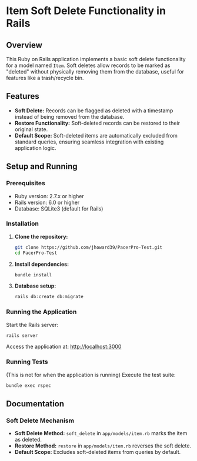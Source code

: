 # Item Soft Delete Functionality in Rails

## Overview
This Ruby on Rails application implements a basic soft delete functionality for a model named `Item`. Soft deletes allow records to be marked as "deleted" without physically removing them from the database, useful for features like a trash/recycle bin.

## Features
- **Soft Delete:** Records can be flagged as deleted with a timestamp instead of being removed from the database.
- **Restore Functionality:** Soft-deleted records can be restored to their original state.
- **Default Scope:** Soft-deleted items are automatically excluded from standard queries, ensuring seamless integration with existing application logic.

## Setup and Running

### Prerequisites
- Ruby version: 2.7.x or higher
- Rails version: 6.0 or higher
- Database: SQLite3 (default for Rails)

### Installation
1. **Clone the repository:**
   ```bash
   git clone https://github.com/jhoward39/PacerPro-Test.git
   cd PacerPro-Test
   ```

2. **Install dependencies:**
   ```bash
   bundle install
   ```

3. **Database setup:**
   ```bash
   rails db:create db:migrate
   ```

### Running the Application
Start the Rails server:
```bash
rails server
```
Access the application at: [http://localhost:3000](http://localhost:3000)

### Running Tests
(This is not for when the application is running)
Execute the test suite:
```bash
bundle exec rspec
```

## Documentation

### Soft Delete Mechanism
- **Soft Delete Method:** `soft_delete` in `app/models/item.rb` marks the item as deleted.
- **Restore Method:** `restore` in `app/models/item.rb` reverses the soft delete.
- **Default Scope:** Excludes soft-deleted items from queries by default.

